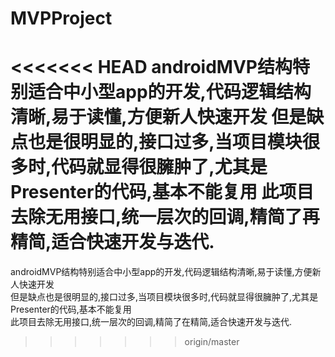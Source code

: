# MVPProject
<<<<<<< HEAD
androidMVP结构特别适合中小型app的开发,代码逻辑结构清晰,易于读懂,方便新人快速开发
 但是缺点也是很明显的,接口过多,当项目模块很多时,代码就显得很臃肿了,尤其是Presenter的代码,基本不能复用
 此项目去除无用接口,统一层次的回调,精简了再精简,适合快速开发与迭代.
=======
androidMVP结构特别适合中小型app的开发,代码逻辑结构清晰,易于读懂,方便新人快速开发<br/>
但是缺点也是很明显的,接口过多,当项目模块很多时,代码就显得很臃肿了,尤其是Presenter的代码,基本不能复用<br/>
此项目去除无用接口,统一层次的回调,精简了在精简,适合快速开发与迭代.
>>>>>>> origin/master
